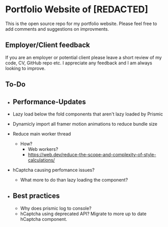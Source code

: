 # Portfolio Website of [REDACTED]
This is the open source repo for my portfolio website. Please feel free to add comments and suggestions on improvments.

## Employer/Client feedback
If you are an employer or potential client please leave a short review of my code, CV, GitHub repo etc. I appreciate any feedback and I am always looking to improve.

## To-Do
- ## Performance-Updates
- Lazy load below the fold components that aren't lazy loaded by Prismic
- Dynamicly import all framer motion animations to reduce bundle size
- Reduce main worker thread
  - How?
      - Web workers?
      - https://web.dev/reduce-the-scope-and-complexity-of-style-calculations/
- hCaptcha causing perfomance issues?
    - What more to do than lazy loading the component?

- ## Best practices
    - Why does prismic log to console?
    - hCaptcha using deprecated API? Migrate to more up to date hCaptcha component.
